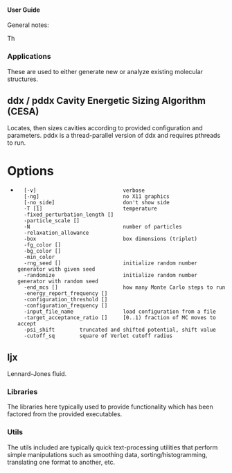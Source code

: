 #### User Guide

General notes:

Th
### Applications

These are used to either generate new or analyze existing molecular structures.

## ddx / pddx Cavity Energetic Sizing Algorithm (CESA)
Locates, then sizes cavities according to provided configuration and parameters. pddx is a thread-parallel version of ddx and requires pthreads to run. 
# Options

-       [-v]                            verbose
        [-ng]                           no X11 graphics
        [-no_side]                      don't show side
        -T [1]                          temperature
        -fixed_perturbation_length []   
        -particle_scale []
        -N                              number of particles
        -relaxation_allowance
        -box                            box dimensions (triplet)
        -fg_color [] 
        -bg_color [] 
        -min_color
        -rng_seed []                    initialize random number generator with given seed
        -randomize                      initialize random number generator with random seed
        -end_mcs []                     how many Monte Carlo steps to run
        -energy_report_frequency []
        -configuration_threshold []
        -configuration_frequency [] 
        -input_file_name                load configuration from a file
        -target_acceptance_ratio []     [0..1) fraction of MC moves to accept
        -psi_shift        truncated and shifted potential, shift value
        -cutoff_sq        square of Verlet cutoff radius

## ljx
Lennard-Jones fluid.

### Libraries

The libraries here typically used to provide functionality which has been factored from the provided executables.

### Utils

The utils included are typically quick text-processing utilities that perform simple manipulations such as smoothing data, sorting/histogramming, translating one format to another, etc.
